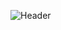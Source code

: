 ![Header](https://github.com/Victoria-Borovik/Victoria-Borovik/assets/103994412/f1da3614-0dd2-4601-afa8-74b9e2161b96)
